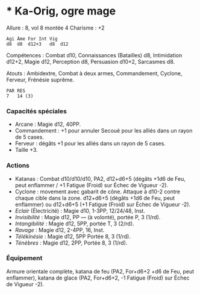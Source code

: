 # * Ka-Orig, ogre mage

Allure : 8, vol 8 montée 4
Charisme : +2

	Agi	Âme	For	Int	Vig
	d8	d8	d12+3	d8	d12

Compétences : Combat d10, Connaissances (Batailles) d8, Intimidation d12+2, Magie d12, Perception d8, Persuasion d10+2, Sarcasmes d8.

Atouts : Ambidextre, Combat à deux armes, Commandement, Cyclone, Ferveur, Frénésie suprême.

	PAR	RES
	7	14 (3)

### Capacités spéciales
- Arcane : Magie d12, 40PP.
- Commandement : +1 pour annuler Secoué pour les alliés dans un rayon de 5 cases.
- Ferveur : dégâts +1 pour les alliés dans un rayon de 5 cases.
- Taille +3.

### Actions
- Katanas : Combat d10/d10/d10, PA2, d12+d6+5 (dégâts +1d6 de Feu, peut enflammer / +1 Fatigue (Froid) sur Échec de  Vigueur -2).
- Cyclone : movement avec gabarit de cône. Attaque à d10-2 contre chaque cible dans la zone. d12+d6+5 (dégâts +1d6 de Feu, peut enflammer) ou d12+d6+5 (+1 Fatigue (Froid) sur Échec de  Vigueur -2).
- _Eclair_ (Électricité) : Magie d10, 1-3PP, 12/24/48, Inst.
- _Invisibilité_ : Magie d12, PP — (à volonté), portée P, 3 (1/rd).
- _Intangibilité_ : Magie d12, 5PP, portée T, 3 (2/rd).
- _Ravage_ : Magie d12, 2-4PP, 16, Inst.
- _Télékinésie_ : Magie d12, 5PP Portée 8, 3 (1/rd).
- _Ténèbres_ : Magie d12, 2PP, Portée 8, 3 (1/rd).

### Équipement
Armure orientale complète, katana de feu (PA2, For+d6+2 +d6 de Feu, peut enflammer), katana de glace (PA2, For+d6+2, -1 Fatigue (Froid) sur Échec de Vigueur -2).
